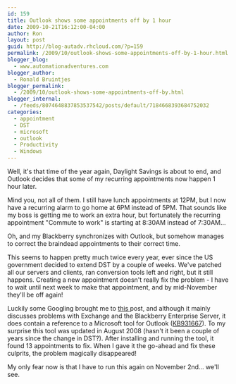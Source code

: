 ```yaml
---
id: 159
title: Outlook shows some appointments off by 1 hour
date: 2009-10-21T16:12:00-04:00
author: Ron
layout: post
guid: http://blog-autadv.rhcloud.com/?p=159
permalink: /2009/10/outlook-shows-some-appointments-off-by-1-hour.html
blogger_blog:
  - www.automationadventures.com
blogger_author:
  - Ronald Bruintjes
blogger_permalink:
  - /2009/10/outlook-shows-some-appointments-off-by.html
blogger_internal:
  - /feeds/8074648837853537542/posts/default/7184668393684752032
categories:
  - appointment
  - DST
  - microsoft
  - outlook
  - Productivity
  - Windows
---
```

Well, it's that time of the year again, Daylight Savings is about to end, and Outlook decides that some of my recurring appointments now happen 1 hour later.

Mind you, not all of them. I still have lunch appointments at 12PM, but I now have a recurring alarm to go home at 6PM instead of 5PM. That sounds like my boss is getting me to work an extra hour, but fortunately the recurring appointment "Commute to work" is starting at 8:30AM instead of 7:30AM...

Oh, and my Blackberry synchronizes with Outlook, but somehow manages to correct the braindead appointments to their correct time.

This seems to happen pretty much twice every year, ever since the US government decided to extend DST by a couple of weeks. We've patched all our servers and clients, ran conversion tools left and right, but it still happens. Creating a new appointment doesn't really fix the problem - I have to wait until next week to make that appointment, and by mid-November they'll be off again!

Luckily some Googling brought me to <a href="http://help.wugnet.com/office/Outlook-Recurring-Meetings-hour-extended-DST-ftopict1076063.html" target="_blank">this </a>post, and although it mainly discusses problems with Exchange and the Blackberry Enterprise Server, it does contain a reference to a Microsoft tool for Outlook (<a href="http://support.microsoft.com/kb/931667/" target="_blank">KB931667</a>). To my surprise this tool was updated in August 2008 (hasn't it been a couple of years since the change in DST?). After installing and running the tool, it found 13 appointments to fix. When I gave it the go-ahead and fix these culprits, the problem magically disappeared!

My only fear now is that I have to run this again on November 2nd... we'll see.